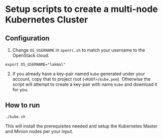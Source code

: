 # Setup scripts to create a multi-node Kubernetes Cluster


## Configuration

1. Change `OS_USERNAME` in `openrc.sh` to match your username to the OpenStack cloud.
```
export OS_USERNAME="lakmal"
```

2. If you already have a key-pair named `kube` generated under your account, copy that to project root (`<ROOT>/kube.pem`). Otherwise the script will attempt to create a key-pair with name `kube` and download it for you.


## How to run

`./kube.sh`

This will install the prerequisites needed and setup the Kubernetes Master and Minion nodes per your input.
